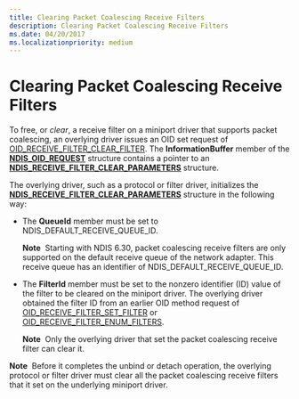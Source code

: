 ```yaml
---
title: Clearing Packet Coalescing Receive Filters
description: Clearing Packet Coalescing Receive Filters
ms.date: 04/20/2017
ms.localizationpriority: medium
---
```


# Clearing Packet Coalescing Receive Filters


To free, or *clear*, a receive filter on a miniport driver that supports packet coalescing, an overlying driver issues an OID set request of [OID\_RECEIVE\_FILTER\_CLEAR\_FILTER](./oid-receive-filter-clear-filter.md). The **InformationBuffer** member of the [**NDIS\_OID\_REQUEST**](/windows-hardware/drivers/ddi/oidrequest/ns-oidrequest-ndis_oid_request) structure contains a pointer to an [**NDIS\_RECEIVE\_FILTER\_CLEAR\_PARAMETERS**](/windows-hardware/drivers/ddi/ntddndis/ns-ntddndis-_ndis_receive_filter_clear_parameters) structure.

The overlying driver, such as a protocol or filter driver, initializes the [**NDIS\_RECEIVE\_FILTER\_CLEAR\_PARAMETERS**](/windows-hardware/drivers/ddi/ntddndis/ns-ntddndis-_ndis_receive_filter_clear_parameters) structure in the following way:

-   The **QueueId** member must be set to NDIS\_DEFAULT\_RECEIVE\_QUEUE\_ID.

    **Note**  Starting with NDIS 6.30, packet coalescing receive filters are only supported on the default receive queue of the network adapter. This receive queue has an identifier of NDIS\_DEFAULT\_RECEIVE\_QUEUE\_ID.

     

-   The **FilterId** member must be set to the nonzero identifier (ID) value of the filter to be cleared on the miniport driver. The overlying driver obtained the filter ID from an earlier OID method request of [OID\_RECEIVE\_FILTER\_SET\_FILTER](./oid-receive-filter-set-filter.md) or [OID\_RECEIVE\_FILTER\_ENUM\_FILTERS](./oid-receive-filter-enum-filters.md).

    **Note**  Only the overlying driver that set the packet coalescing receive filter can clear it.

     

**Note**  Before it completes the unbind or detach operation, the overlying protocol or filter driver must clear all the packet coalescing receive filters that it set on the underlying miniport driver.

 

 

